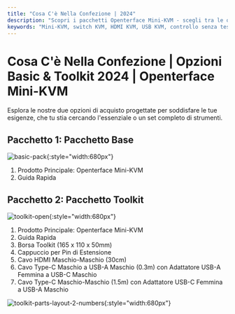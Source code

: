 ```yaml
---
title: "Cosa C'è Nella Confezione | 2024"
description: "Scopri i pacchetti Openterface Mini-KVM - scegli tra le opzioni Basic e Toolkit. Soluzione KVM completa con connettività HDMI, USB-C e accessori per una gestione dei dispositivi senza interruzioni."
keywords: "Mini-KVM, switch KVM, HDMI KVM, USB KVM, controllo senza testa, periferiche del computer, kit KVM, accessori KVM, configurazione lavoro remoto, controllo multi-dispositivo"
---
```


# **Cosa C'è Nella Confezione** | Opzioni Basic & Toolkit 2024 | Openterface Mini-KVM

Esplora le nostre due opzioni di acquisto progettate per soddisfare le tue esigenze, che tu stia cercando l'essenziale o un set completo di strumenti.

## Pacchetto 1: Pacchetto Base

![basic-pack](/images/product/basic-with-maunal.jpg){:style="width:680px"}

1. Prodotto Principale: Openterface Mini-KVM
2. Guida Rapida

## Pacchetto 2: Pacchetto Toolkit

![toolkit-open](/images/product/toolkit-open-2024.jpg){:style="width:680px"}

1. Prodotto Principale: Openterface Mini-KVM
2. Guida Rapida
3. Borsa Toolkit (165 x 110 x 50mm)
4. Cappuccio per Pin di Estensione
5. Cavo HDMI Maschio-Maschio (30cm)
6. Cavo Type-C Maschio a USB-A Maschio (0.3m) con Adattatore USB-A Femmina a USB-C Maschio
7. Cavo Type-C Maschio-Maschio (1.5m) con Adattatore USB-C Femmina a USB-A Maschio

![toolkit-parts-layout-2-numbers](/images/product/toolkit-parts-layout-2-numbers.jpg){:style="width:680px"}